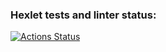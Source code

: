 ### Hexlet tests and linter status:
[![Actions Status](https://github.com/talveRinat/devops-for-programmers-project-74/actions/workflows/hexlet-check.yml/badge.svg)](https://github.com/talveRinat/devops-for-programmers-project-74/actions)

